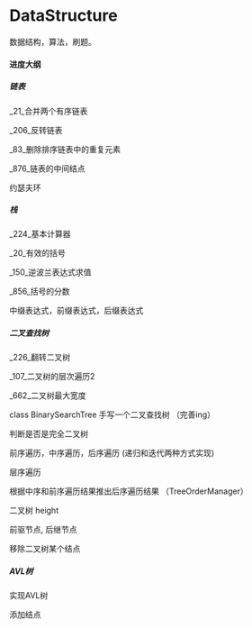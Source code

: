 # DataStructure
数据结构，算法，刷题。

#### 进度大纲

##### 链表
_21_合并两个有序链表

_206_反转链表

_83_删除排序链表中的重复元素

_876_链表的中间结点

约瑟夫环

##### 栈
_224_基本计算器

_20_有效的括号

_150_逆波兰表达式求值

_856_括号的分数

中缀表达式，前缀表达式，后缀表达式

##### 二叉查找树

_226_翻转二叉树

_107_二叉树的层次遍历2

_662_二叉树最大宽度

class BinarySearchTree 手写一个二叉查找树 （完善ing）

判断是否是完全二叉树

前序遍历，中序遍历，后序遍历 (递归和迭代两种方式实现)

层序遍历

根据中序和前序遍历结果推出后序遍历结果 （TreeOrderManager）

二叉树 height

前驱节点, 后继节点

移除二叉树某个结点

##### AVL树

实现AVL树

添加结点


